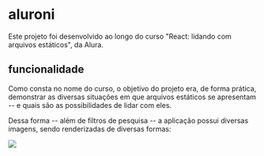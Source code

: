 # aluroni

Este projeto foi desenvolvido ao longo do curso "React: lidando com arquivos estáticos", da Alura.

## funcionalidade

Como consta no nome do curso, o objetivo do projeto era, de forma prática, demonstrar as diversas situações em que arquivos estáticos se apresentam -- e quais são as possibilidades de lidar com eles.

Dessa forma -- além de filtros de pesquisa -- a aplicação possui diversas imagens, sendo renderizadas de diversas formas:

![](https://github.com/gustavodasilva-dotcom/aluroni/blob/master/src/assets/_tela.gif)
